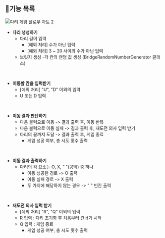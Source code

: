 ## 📑기능 목록
![다리 게임 플로우 차트 2](https://user-images.githubusercontent.com/76809524/203270778-64023acd-fcd4-4247-91dd-232c84b5c0a4.jpg)

+ **다리 생성하기**
    - 다리 길이 입력
      - [예외 처리] 수가 아닌 입력
      - [예외 처리] 3 ~ 20 사이의 수가 아닌 입력
    - 브릿지 생성
      -각 칸의 랜덤 값 생성 (BridgeRandomNumberGenerator 클래스)   

<br>

+ **이동할 칸을 입력받기**
    - [예외 처리] "U", "D" 이외의 입력  
    - U 또는 D 입력  

<br>

+ **이동 결과 판단하기** 
  - 다음 블럭으로 이동 -> 결과 출력 후, 이동 반복
  - 다음 블럭으로 이동 실패 -> 결과 출력 후, 재도전 의사 입력 받기
  - 다리의 끝까지 도달 -> 결과 출력 후, 게임 종료
    - 게임 성공 여부, 총 시도 횟수 출력

<br> 

+ **이동 결과 출력하기**
  + 다리의 각 요소는 O, X, " "(공백) 중 하나
    - 이동 성공한 경로 -> O 출력
    - 이동 실패 경로 -> X 출력
    - 두 가지에 해당하지 않는 경우 -> " " 빈칸 출력
    
<br>

+ **재도전 의사 입력 받기**
  - [예외 처리] "R", "Q" 이외의 입력  
  - R 입력 : 다리 초기화 후 처음부터 건너기 시작
  - Q 입력 : 게임 종료
    - 게임 성공 여부, 총 시도 횟수 출력